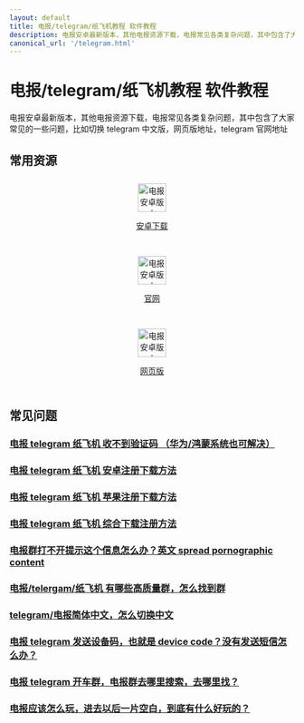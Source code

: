 ```yaml
---
layout: default
title: 电报/telegram/纸飞机教程 软件教程
description: 电报安卓最新版本，其他电报资源下载，电报常见各类复杂问题，其中包含了大家常见的一些问题，比如切换 telegram 中文版，网页版地址，telegram 官网地址
canonical_url: '/telegram.html'
---
```

# 电报/telegram/纸飞机教程 软件教程

电报安卓最新版本，其他电报资源下载，电报常见各类复杂问题，其中包含了大家常见的一些问题，比如切换 telegram 中文版，网页版地址，telegram 官网地址

## 常用资源
<div style="display: grid;grid-template-columns: repeat(4, 1fr.html);align-items: start;gap: 10px;">
  <div style=" flex: 1;text-align: center;padding: 10px;box-sizing: border-box;">
    <a href="https://www.mediafire.com/file/hslg2fwbgqhggao/Telegram.apk/file" target="_blank">
        <img src="https://cdn.jsdelivr.net/gh/tggsearch/tggSearch.github.io/assets/img/telegram.png" alt="电报安卓版本" height=50px>
        <p>安卓下载</p>
    </a>
  </div>
   <div style=" flex: 1;text-align: center;padding: 10px;box-sizing: border-box;">
    <a href="https://telegram.org" target="_blank">
        <img src="https://cdn.jsdelivr.net/gh/tggsearch/tggSearch.github.io/assets/img/telegram.png" alt="电报安卓版本" height=50px>
        <p>官网</p>
    </a>
  </div>
    <div style=" flex: 1;text-align: center;padding: 10px;box-sizing: border-box;">
    <a href="https://web.telegram.org" target="_blank">
        <img src="https://cdn.jsdelivr.net/gh/tggsearch/tggSearch.github.io/assets/img/telegram.png" alt="电报安卓版本" height=50px>
        <p>网页版</p>
    </a>
  </div>
</div>

## 常见问题
### [电报 telegram 纸飞机 收不到验证码 （华为/鸿蒙系统也可解决）](./docs/telegram-no-sms-code.html)
### [电报 telegram 纸飞机 安卓注册下载方法](./docs/telegram-android.html)
### [电报 telegram 纸飞机 苹果注册下载方法](./docs/telegram-ios.html)
### [电报 telegram 纸飞机 综合下载注册方法](./docs/register.html)
### [电报群打不开提示这个信息怎么办？英文 spread pornographic content](./docs/telegram-group-spc.html)
### [电报/telergam/纸飞机 有哪些高质量群，怎么找到群](./docs/telegram-group.html)
### [telegram/电报简体中文，怎么切换中文](./docs/telegram-cn.html)
### [电报 telegram 发送设备码，也就是 device code？没有发送短信怎么办？](./docs/telegram-deive-code.html)
### [电报 telegram 开车群，电报群去哪里搜索，去哪里找？](./docs/telegram-driver-bus.html)
### [电报应该怎么玩，进去以后一片空白，到底有什么好玩的？](./docs/telegram-begain.html)

